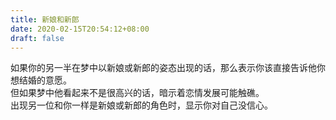 ```yaml
---
title: 新娘和新郎
date: 2020-02-15T20:54:12+08:00
draft: false
---
```


如果你的另一半在梦中以新娘或新郎的姿态出现的话，那么表示你该直接告诉他你想结婚的意愿。<br>
但如果梦中他看起来不是很高兴的话，暗示着恋情发展可能触礁。<br>
出现另一位和你一样是新娘或新郎的角色时，显示你对自己没信心。<br>
